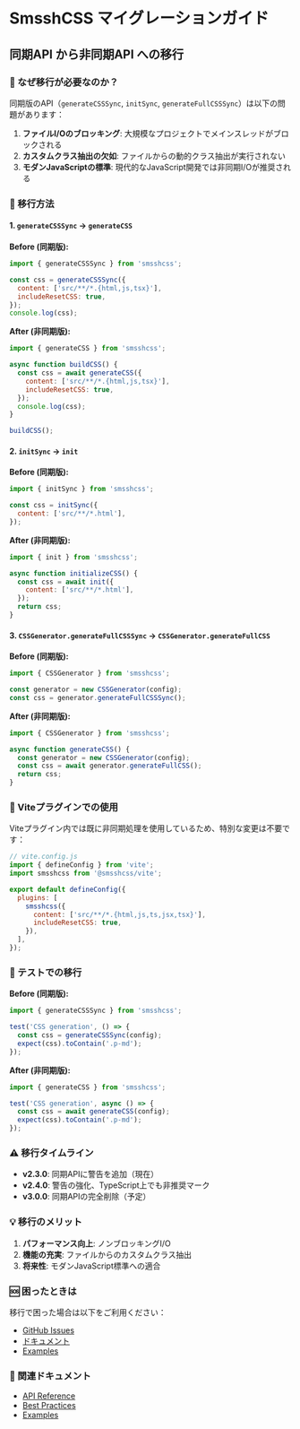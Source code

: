 # SmsshCSS マイグレーションガイド

## 同期API から非同期API への移行

### 📢 なぜ移行が必要なのか？

同期版のAPI（`generateCSSSync`, `initSync`, `generateFullCSSSync`）は以下の問題があります：

1. **ファイルI/Oのブロッキング**: 大規模なプロジェクトでメインスレッドがブロックされる
2. **カスタムクラス抽出の欠如**: ファイルからの動的クラス抽出が実行されない
3. **モダンJavaScriptの標準**: 現代的なJavaScript開発では非同期I/Oが推奨される

### 🔄 移行方法

#### 1. `generateCSSSync` → `generateCSS`

**Before (同期版):**

```javascript
import { generateCSSSync } from 'smsshcss';

const css = generateCSSSync({
  content: ['src/**/*.{html,js,tsx}'],
  includeResetCSS: true,
});
console.log(css);
```

**After (非同期版):**

```javascript
import { generateCSS } from 'smsshcss';

async function buildCSS() {
  const css = await generateCSS({
    content: ['src/**/*.{html,js,tsx}'],
    includeResetCSS: true,
  });
  console.log(css);
}

buildCSS();
```

#### 2. `initSync` → `init`

**Before (同期版):**

```javascript
import { initSync } from 'smsshcss';

const css = initSync({
  content: ['src/**/*.html'],
});
```

**After (非同期版):**

```javascript
import { init } from 'smsshcss';

async function initializeCSS() {
  const css = await init({
    content: ['src/**/*.html'],
  });
  return css;
}
```

#### 3. `CSSGenerator.generateFullCSSSync` → `CSSGenerator.generateFullCSS`

**Before (同期版):**

```javascript
import { CSSGenerator } from 'smsshcss';

const generator = new CSSGenerator(config);
const css = generator.generateFullCSSSync();
```

**After (非同期版):**

```javascript
import { CSSGenerator } from 'smsshcss';

async function generateCSS() {
  const generator = new CSSGenerator(config);
  const css = await generator.generateFullCSS();
  return css;
}
```

### 🚀 Viteプラグインでの使用

Viteプラグイン内では既に非同期処理を使用しているため、特別な変更は不要です：

```javascript
// vite.config.js
import { defineConfig } from 'vite';
import smsshcss from '@smsshcss/vite';

export default defineConfig({
  plugins: [
    smsshcss({
      content: ['src/**/*.{html,js,ts,jsx,tsx}'],
      includeResetCSS: true,
    }),
  ],
});
```

### 🧪 テストでの移行

**Before (同期版):**

```javascript
import { generateCSSSync } from 'smsshcss';

test('CSS generation', () => {
  const css = generateCSSSync(config);
  expect(css).toContain('.p-md');
});
```

**After (非同期版):**

```javascript
import { generateCSS } from 'smsshcss';

test('CSS generation', async () => {
  const css = await generateCSS(config);
  expect(css).toContain('.p-md');
});
```

### ⚠️ 移行タイムライン

- **v2.3.0**: 同期APIに警告を追加（現在）
- **v2.4.0**: 警告の強化、TypeScript上でも非推奨マーク
- **v3.0.0**: 同期APIの完全削除（予定）

### 💡 移行のメリット

1. **パフォーマンス向上**: ノンブロッキングI/O
2. **機能の充実**: ファイルからのカスタムクラス抽出
3. **将来性**: モダンJavaScript標準への適合

### 🆘 困ったときは

移行で困った場合は以下をご利用ください：

- [GitHub Issues](https://github.com/mssh21/smsshcss/issues)
- [ドキュメント](./DOCUMENTATION_INDEX.md)
- [Examples](../../EXAMPLES.md)

### 📖 関連ドキュメント

- [API Reference](./API_REFERENCE.md)
- [Best Practices](../../BEST_PRACTICES.md)
- [Examples](../../EXAMPLES.md)
